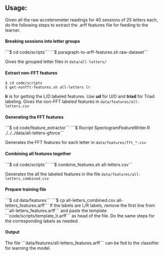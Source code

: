 Usage:
--

Given all the raw accelerometer readings for 40 sessions of 25 letters each,
do the following steps to extract the .arff features file for feeding to the
 learner.

<h4>Breaking sessions into letter groups</h4>
```$ cd code/scripts```  
```$ paragraph-to-arff-features.sh raw-dataset```

Gives the grouped letter files in ```data/all-letters/```
<h4>Extract non-FFT features</h4>

```$ cd code/scripts```  
```$ get-nonfft-features.sh all-letters lr```

**lr** is for getting the L/D labeled features. Use **ud** for U/D and **triad**
for Triad labeling. Gives the non-FFT labeled features
in ```data/features/all-letters.csv```

<h4> Generating the FFT features</h4>
```$ cd code/feature_extractor```  
```$ Rscript SpectogramFeatureWriter.R ./../../data/all-letters-gforce```

Generates the FFT features for each letter in ```data/features/fft_*.csv```

<h4> Combining all features together </h4>
```$ cd code/scripts```  
```$ combine_features.sh all-letters.csv```

Generates the all the labeled features in the file
```data/features/all-letters_combined.csv```

<h4> Prepare training file </h4>
```$ cd data/features```  
```$ cp all-letters_combined.csv all-letters_features.arff```  
If the labels are L/R labels, remove the first line from
```all-letters_features.arff``` and paste the template
```code/scripts/template_lr.arff``` as head of the file. Do the same steps
for the corresponding labels as needed.

<h4>Output</h4>
The file ```data/features/all-letters_features.arff``` can be fed to the
classifier for learning the model.